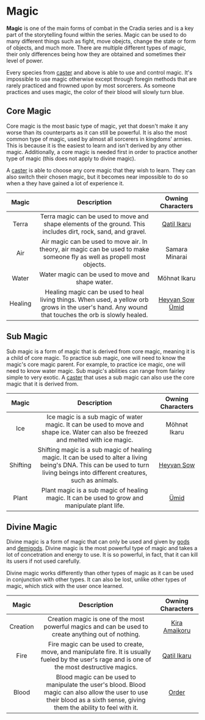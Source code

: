 # Magic

**Magic** is one of the main forms of combat in the Cradia series and is a key part of the storytelling found within the series. Magic can be used to do many different things such as fight, move obejcts, change the state or form of objects, and much more. There are multiple different types of magic, their only differences being how they are obtained and sometimes their level of power.

Every species from [caster](?entry=caster) and above is able to use and control magic. It's impossible to use magic otherwise except through foregin methods that are rarely practiced and frowned upon by most sorcerers. As someone practices and uses magic, the color of their blood will slowly turn blue.

## Core Magic

Core magic is the most basic type of magic, yet that doesn't make it any worse than its counterparts as it can still be powerful. It is also the most common type of magic, used by almost all sorcerers in kingdoms' armies. This is because it is the easiest to learn and isn't derived by any other magic. Additionally, a core magic is needed first in order to practice another type of magic (this does not apply to divine magic).

A [caster](?entry=species) is able to choose any core magic that they wish to learn. They can also switch their chosen magic, but it becomes near impossible to do so when a they have gained a lot of experience it.

| Magic | Description | Owning Characters 
|:--: |:--: |:--:
|Terra |Terra magic can be used to move and shape elements of the ground. This includes dirt, rock, sand, and gravel. |[Qatil Ikaru](?entry=qatil-ikaru)
|Air |Air magic can be used to move air. In theory, air magic can be used to make someone fly as well as propell most objects. | Samara Minarai
|Water |Water magic can be used to move and shape water. | Möhnət Ikaru
|Healing |Healing magic can be used to heal living things. When used, a yellow orb grows in the user's hand. Any wound that touches the orb is slowly healed. |[Heyvan Sow](?entry=heyvan-sow) <br> [Ümid](?entry=ümid)

## Sub Magic

Sub magic is a form of magic that is derived from core magic, meaning it is a child of core magic. To practice sub magic, one will need to know the magic's core magic parent. For example, to practice ice magic, one will need to know water magic. Sub magic's abilities can range from fairley simple to very exotic. A [caster](?entry=species) that uses a sub magic can also use the core magic that it is derived from.

|Magic |Description |Owning Characters
|:--: |:--: |:--:
|Ice |Ice magic is a sub magic of water magic. It can be used to move and shape ice. Water can also be freezed and melted with ice magic. |Möhnət Ikaru
|Shifting |Shifting magic is a sub magic of healing magic. It can be used to alter a living being's DNA. This can be used to turn living beings into different creatures, such as animals. |[Heyvan Sow](?entry=heyvan-sow)
|Plant |Plant magic is a sub magic of healing magic. It can be used to grow and manipulate plant life. | [Ümid](?entry=ümid)

## Divine Magic

Divine magic is a form of magic that can only be used and given by [gods](?entry=species) and [demigods](?entry=species). Divine magic is the most powerful type of magic and takes a lot of concetration and energy to use. It is so powerful, in fact, that it can kill its users if not used carefully.

Divine magic works differently than other types of magic as it can be used in conjunction with other types. It can also be lost, unlike other types of magic, which stick with the user once learned.

|Magic |Description |Owning Characters
|:--: |:--: |:--:
|Creation |Creation magic is one of the most powerful magics and can be used to create anything out of nothing. |[Kira Amaikoru](?entry=kira-amaikoru)
|Fire |Fire magic can be used to create, move, and manipulate fire. It is usually fueled by the user's rage and is one of the most destructive magics. |[Qatil Ikaru](?entry=qatil-ikaru)
|Blood |Blood magic can be used to manipulate the user's blood. Blood magic can also allow the user to use their blood as a sixth sense, giving them the ability to feel with it. |[Order](?entry=order)